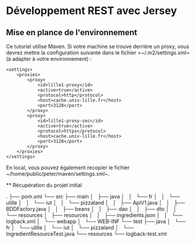 # Développement REST avec Jersey

## Mise en plance de l'environnement
Ce tutoriel utilise Maven. Si votre machine se trouve derrière un proxy, vous devrez mettre la configuration suivante dans le fichier =~/.m2/settings.xml= (à adapter à votre environnement) :

	<settings>
		<proxies>
			<proxy>
				<id>lille1-proxy</id>
				<active>true</active>
				<protocol>http</protocol>
				<host>cache.univ-lille.fr</host>
				<port>3128</port>
			</proxy>
			<proxy>
				<id>lille1-proxy-sec</id>
				<active>true</active>
				<protocol>https</protocol>
				<host>cache.univ-lille.fr</host>
				<port>3128</port>
			</proxy>
		</proxies>
	</settings>

En local, vous pouvez également recopier le fichier ~/home/public/peter/maven/settings.xml~.

** Récupération du projet initial

.
├── pom.xml
└── src
    ├── main
    │   ├── java
    │   │   └── fr
    │   │       └── ulille
    │   │           └── iut
    │   │               └── pizzaland
    │   │                   ├── ApiV1.java
    │   │                   ├── BDDFactory.java
    │   │                   ├── beans
    │   │                   ├── dao
    │   │                   ├── dto
    │   │                   └── resources
    │   ├── resources
    │   │   ├── ingredients.json
    │   │   └── logback.xml
    │   └── webapp
    │       └── WEB-INF
    └── test
        ├── java
        │   └── fr
        │       └── ulille
        │           └── iut
        │               └── pizzaland
        │                   └── IngredientResourceTest.java
        └── resources
            └── logback-test.xml
